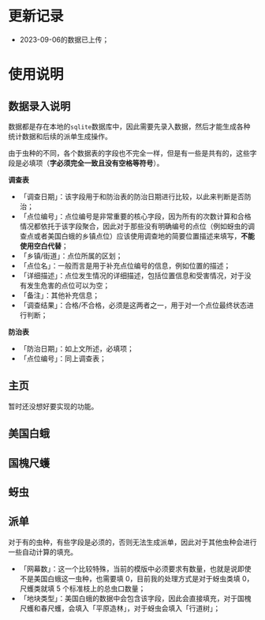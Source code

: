 # 更新记录

- 2023-09-06的数据已上传；

# 使用说明

## 数据录入说明
数据都是存在本地的`sqlite`数据库中，因此需要先录入数据，然后才能生成各种统计数据和后续的派单生成操作。

由于虫种的不同，各个数据表的字段也不完全一样，但是有一些是共有的，这些字段是必填项（**字必须完全一致且没有空格等符号**）。

**调查表**
- 「调查日期」：该字段用于和防治表的防治日期进行比较，以此来判断是否防治；
- 「点位编号」：点位编号是非常重要的核心字段，因为所有的次数计算和合格情况都依托于该字段聚合，因此对于那些没有明确编号的点位（例如蚜虫的调查点或者美国白蛾的乡镇点位）应该使用调查地的简要位置描述来填写，**不能使用空白代替**；
- 「乡镇/街道」：点位所属的区划；
- 「点位名」：一般而言是用于补充点位编号的信息，例如位置的描述；
- 「详细描述」：点位发生情况的详细描述，包括位置信息和受害情况，对于没有发生危害的点位可以为空；
- 「备注」：其他补充信息；
- 「调查结果」：合格/不合格，必须是这两者之一，用于对一个点位最终状态进行判断；

**防治表**
- 「防治日期」：如上文所述，必填项；
- 「点位编号」：同上调查表；



## 主页
暂时还没想好要实现的功能。

## 美国白蛾

## 国槐尺蠖

## 蚜虫


## 派单
对于有的虫种，有些字段是必须的，否则无法生成派单，因此对于其他虫种会进行一些自动计算的填充。
- 「网幕数」：这一个比较特殊，当前的模版中必须要求有数量，也就是说即使不是美国白蛾这一虫种，也需要填 0，目前我的处理方式是对于蚜虫类填 0，尺蠖类就填 5 个标准枝上的总虫口数量；
- 「地块类型」：美国白蛾的数据中会包含该字段，因此会直接填充，对于国槐尺蠖和春尺蠖，会填入「平原造林」，对于蚜虫会填入「行道树」；